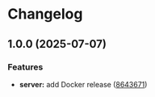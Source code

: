 # Changelog

## 1.0.0 (2025-07-07)


### Features

* **server:** add Docker release ([8643671](https://github.com/tiltcamp/devicemonster/commit/8643671efca2ea4c585d71eff70c4c40f58b6c45))
